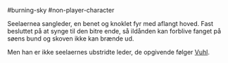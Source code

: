 #burning-sky #non-player-character

Seelaernea sangleder, en benet og knoklet fyr med aflangt hoved. Fast besluttet på at synge til den bitre ende, så ildånden kan forblive fanget på søens bund og skoven ikke kan brænde ud.

Men han er ikke seelaernes ubstridte leder, de opgivende følger [Vuhl](./Vuhl.md).
